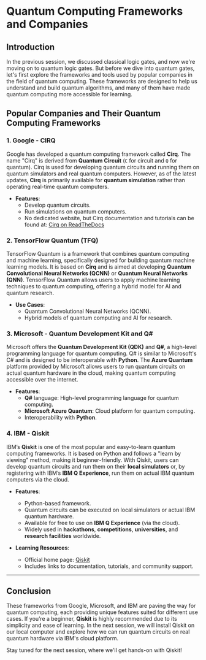 # Quantum Computing Frameworks and Companies

## Introduction
In the previous session, we discussed classical logic gates, and now we're moving on to quantum logic gates. But before we dive into quantum gates, let's first explore the frameworks and tools used by popular companies in the field of quantum computing. These frameworks are designed to help us understand and build quantum algorithms, and many of them have made quantum computing more accessible for learning.

## Popular Companies and Their Quantum Computing Frameworks

### 1. **Google - CIRQ**
Google has developed a quantum computing framework called **Cirq**. The name "Cirq" is derived from **Quantum Circuit** (`C` for circuit and `Q` for quantum). Cirq is used for developing quantum circuits and running them on quantum simulators and real quantum computers. However, as of the latest updates, **Cirq** is primarily available for **quantum simulation** rather than operating real-time quantum computers.

- **Features**:
  - Develop quantum circuits.
  - Run simulations on quantum computers.
  - No dedicated website, but Cirq documentation and tutorials can be found at: [Cirq on ReadTheDocs](https://cirq.readthedocs.io)

### 2. **TensorFlow Quantum (TFQ)**
TensorFlow Quantum is a framework that combines quantum computing and machine learning, specifically designed for building quantum machine learning models. It is based on **Cirq** and is aimed at developing **Quantum Convolutional Neural Networks (QCNN)** or **Quantum Neural Networks (QNN)**. TensorFlow Quantum allows users to apply machine learning techniques to quantum computing, offering a hybrid model for AI and quantum research.

- **Use Cases**:
  - Quantum Convolutional Neural Networks (QCNN).
  - Hybrid models of quantum computing and AI for research.

### 3. **Microsoft - Quantum Development Kit and Q#**
Microsoft offers the **Quantum Development Kit (QDK)** and **Q#**, a high-level programming language for quantum computing. Q# is similar to Microsoft's C# and is designed to be interoperable with **Python**. The **Azure Quantum** platform provided by Microsoft allows users to run quantum circuits on actual quantum hardware in the cloud, making quantum computing accessible over the internet.

- **Features**:
  - **Q#** language: High-level programming language for quantum computing.
  - **Microsoft Azure Quantum**: Cloud platform for quantum computing.
  - Interoperability with **Python**.

### 4. **IBM - Qiskit**
IBM’s **Qiskit** is one of the most popular and easy-to-learn quantum computing frameworks. It is based on Python and follows a "learn by viewing" method, making it beginner-friendly. With Qiskit, users can develop quantum circuits and run them on their **local simulators** or, by registering with IBM’s **IBM Q Experience**, run them on actual IBM quantum computers via the cloud.

- **Features**:
  - Python-based framework.
  - Quantum circuits can be executed on local simulators or actual IBM quantum hardware.
  - Available for free to use on **IBM Q Experience** (via the cloud).
  - Widely used in **hackathons**, **competitions**, **universities**, and **research facilities** worldwide.

- **Learning Resources**:
  - Official home page: [Qiskit](https://qiskit.org)
  - Includes links to documentation, tutorials, and community support.

---

## Conclusion
These frameworks from Google, Microsoft, and IBM are paving the way for quantum computing, each providing unique features suited for different use cases. If you’re a beginner, **Qiskit** is highly recommended due to its simplicity and ease of learning. In the next session, we will install Qiskit on our local computer and explore how we can run quantum circuits on real quantum hardware via IBM's cloud platform.

Stay tuned for the next session, where we'll get hands-on with Qiskit!

